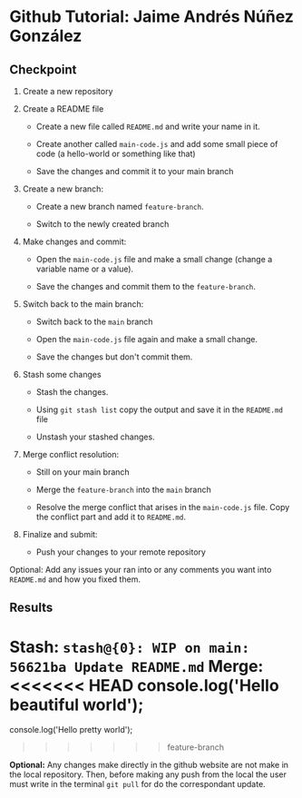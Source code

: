 # Github Tutorial: Jaime Andrés Núñez González

## Checkpoint
1. Create a new repository 

2. Create a README file 

    - Create a new file called `README.md` and write your name in it. 

    - Create another called `main-code.js` and add some small piece of code (a hello-world or something like that) 

    - Save the changes and commit it to your main branch 

3. Create a new branch: 

    - Create a new branch named `feature-branch`. 

    - Switch to the newly created branch 

4. Make changes and commit: 

    - Open the `main-code.js` file and make a small change (change a variable name or a value). 

    - Save the changes and commit them to the `feature-branch`. 

5. Switch back to the main branch: 

    - Switch back to the `main` branch 

    - Open the `main-code.js` file again and make a small change. 

    - Save the changes but don't commit them. 

6. Stash some changes 

    - Stash the changes. 

    - Using `git stash list` copy the output and save it in the `README.md` file 

    - Unstash your stashed changes. 

6. Merge conflict resolution: 

    - Still on your main branch 

    - Merge the `feature-branch` into the `main` branch 

    - Resolve the merge conflict that arises in the `main-code.js` file. Copy the conflict part and add it to `README.md`. 

7. Finalize and submit: 

    - Push your changes to your remote repository
   
Optional: Add any issues your ran into or any comments you want into `README.md` and how you fixed them. 

## Results
**Stash:** 
`stash@{0}: WIP on main: 56621ba Update README.md`
**Merge:** 
<<<<<<< HEAD
console.log('Hello beautiful world');
=======
console.log('Hello pretty world');
>>>>>>> feature-branch

**Optional:** Any changes make directly in the github website are not make in the local repository. Then, before making any push from the local the user must write in the terminal `git pull` for do the correspondant update.


